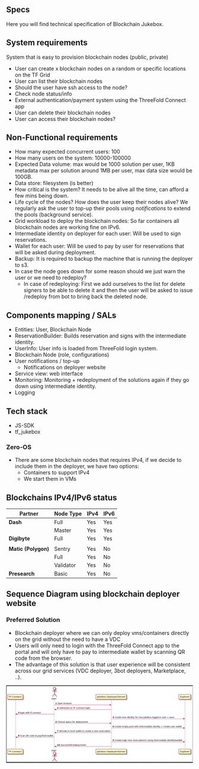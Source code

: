 ## Specs

Here you will find technical specification of Blockchain Jukebox.


## System requirements

System that is easy to provision blockchain nodes (public, private)
- User can create x blockchain nodes on a random or specific locations on the TF Grid
- User can list their blockchain nodes
- Should the user have ssh access to the node?
- Check node status/info
- External authentication/payment system using the ThreeFold Connect app
- User can delete their blockchain nodes
- User can access their blockchain nodes?

## Non-Functional requirements

- How many expected concurrent users: 100
- How many users on the system: 10000-100000
- Expected Data volume: max would be 1000 solution per user, 1KB metadata max per solution around 1MB per user, max data size would be 100GB.
- Data store: filesystem (is better)
- How critical is the system? It needs to be alive all the time, can afford a few mins being down.
- Life cycle of the nodes? How does the user keep their nodes alive? We regularly ask the user to top-up their pools using *notifications* to extend the pools (background service).
- Grid workload to deploy the blockchain nodes: So far containers all blockchain nodes are working fine on IPv6.
- Intermediate identity on deployer for each user: Will be used to sign reservations.
- Wallet for each user: Will be used to pay by user for reservations that will be asked during deployment.
- Backup: It is required to backup the machine that is running the deployer to s3.
- In case the node goes down for some reason should we just warn the user or we need to redeploy?
    - In case of redeploying: First we add ourselves to the list for delete signers to be able to delete it and then the user will be asked to issue /redeploy from bot to bring back the deleted node.


## Components mapping / SALs

- Entities: User, Blockchain Node
- ReservationBuilder: Builds reservation and signs with the intermediate identity.  
- UserInfo: User info is loaded from ThreeFold login system.
- Blockchain Node (role, configurations) 
- User notifications / top-up
   - Notifications on deployer website
- Service view: web interface
- Monitoring: Monitoring + redeployment of the solutions again if they go down using intermediate identity.
- Logging 

## Tech stack

- JS-SDK
- tf_jukebox 

### Zero-OS

- There are some blockchain nodes that requires IPv4, if we decide to include them in the deployer, we have two options:
   - Containers to support IPv4
   - We start them in VMs

## Blockchains IPv4/IPv6 status

| Partner                  	| Node Type        	| IPv4      	| IPv6      	|
|--------------------------	|------------------	|-----------	|-----------	|
| **Dash**                     	| Full             	| Yes       	| Yes       	|
|                          	| Master           	| Yes       	| Yes       	|
| **Digibyte**                 	| Full             	| Yes       	| Yes       	|
|                          	|                  	|           	|           	|
| **Matic (Polygon)**          	| Sentry           	| Yes       	| No        	|
|                          	| Full             	| Yes       	| No        	|
|                          	| Validator        	| Yes       	| No        	|
| **Presearch**                	| Basic            	| Yes       	| No        	|

## Sequence Diagram using blockchain deployer website 
### Preferred Solution

- Blockchain deployer where we can only deploy vms/containers directly on the grid without the need to have a VDC
- Users will only need to login with the ThreeFold Connect app to the portal and will only have to pay to intermediate wallet by scanning QR code from the browser.
- The advantage of this solution is that user experience will be consistent across our grid services (VDC deployer, 3bot deployers, Marketplace, ..). 

![](img/sequence_diagran_deployer_website.jpg)